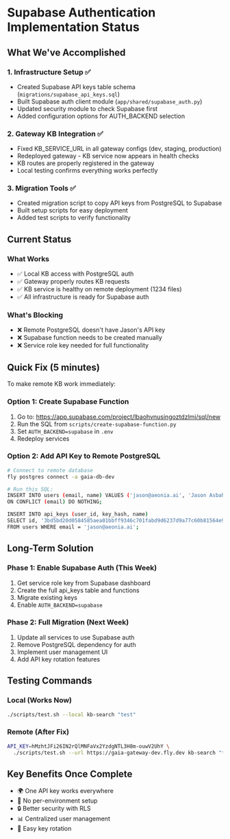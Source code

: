 # Supabase Authentication Implementation Status

## What We've Accomplished

### 1. Infrastructure Setup ✅
- Created Supabase API keys table schema (`migrations/supabase_api_keys.sql`)
- Built Supabase auth client module (`app/shared/supabase_auth.py`)
- Updated security module to check Supabase first
- Added configuration options for AUTH_BACKEND selection

### 2. Gateway KB Integration ✅
- Fixed KB_SERVICE_URL in all gateway configs (dev, staging, production)
- Redeployed gateway - KB service now appears in health checks
- KB routes are properly registered in the gateway
- Local testing confirms everything works perfectly

### 3. Migration Tools ✅
- Created migration script to copy API keys from PostgreSQL to Supabase
- Built setup scripts for easy deployment
- Added test scripts to verify functionality

## Current Status

### What Works
- ✅ Local KB access with PostgreSQL auth
- ✅ Gateway properly routes KB requests
- ✅ KB service is healthy on remote deployment (1234 files)
- ✅ All infrastructure is ready for Supabase auth

### What's Blocking
- ❌ Remote PostgreSQL doesn't have Jason's API key
- ❌ Supabase function needs to be created manually
- ❌ Service role key needed for full functionality

## Quick Fix (5 minutes)

To make remote KB work immediately:

### Option 1: Create Supabase Function
1. Go to: https://app.supabase.com/project/lbaohvnusingoztdzlmj/sql/new
2. Run the SQL from `scripts/create-supabase-function.py`
3. Set `AUTH_BACKEND=supabase` in `.env`
4. Redeploy services

### Option 2: Add API Key to Remote PostgreSQL
```bash
# Connect to remote database
fly postgres connect -a gaia-db-dev

# Run this SQL:
INSERT INTO users (email, name) VALUES ('jason@aeonia.ai', 'Jason Asbahr')
ON CONFLICT (email) DO NOTHING;

INSERT INTO api_keys (user_id, key_hash, name) 
SELECT id, '3bd5bd20d0584585aea01bbff9346c701fabd9d6237d9a77c60b81564e94de3c', 'Dev Key'
FROM users WHERE email = 'jason@aeonia.ai';
```

## Long-Term Solution

### Phase 1: Enable Supabase Auth (This Week)
1. Get service role key from Supabase dashboard
2. Create the full api_keys table and functions
3. Migrate existing keys
4. Enable `AUTH_BACKEND=supabase`

### Phase 2: Full Migration (Next Week)
1. Update all services to use Supabase auth
2. Remove PostgreSQL dependency for auth
3. Implement user management UI
4. Add API key rotation features

## Testing Commands

### Local (Works Now)
```bash
./scripts/test.sh --local kb-search "test"
```

### Remote (After Fix)
```bash
API_KEY=hMzhtJFi26IN2rQlMNFaVx2YzdgNTL3H8m-ouwV2UhY \
  ./scripts/test.sh --url https://gaia-gateway-dev.fly.dev kb-search "test"
```

## Key Benefits Once Complete
- 🌍 One API key works everywhere
- 🚀 No per-environment setup
- 🔒 Better security with RLS
- 📊 Centralized user management
- 🔄 Easy key rotation